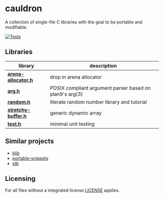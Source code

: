 # cauldron

A collection of single-file C libraries with the goal to be portable and modifiable.

[![Tests](https://github.com/camel-cdr/cauldron/workflows/Tests/badge.svg)](https://github.com/camel-cdr/cauldron/actions?workflow=Tests)


## Libraries

library                                             | description
-------                                             | -----------
**[arena-allocator.h](cauldron/arena-allocator.h)** | drop in arena allocator
**[arg.h](cauldron/arg.h)**                         | POSIX compliant argument parser based on plan9's arg(3)
**[random.h](cauldron/random.h)**                   | literate random number library and tutorial
**[stretchy-buffer.h](cauldron/stretchy-buffer.h)** | generic dynamic array
**[test.h](cauldron/test.h)**                       | minimal unit testing

## Similar projects
* [klib](https://github.com/attractivechaos/klib)
* [portable-snippets](https://github.com/nemequ/portable-snippets)
* [stb](https://github.com/nothings/stb)

## Licensing
For all files without a integrated license [LICENSE](LICENSE) applies.
